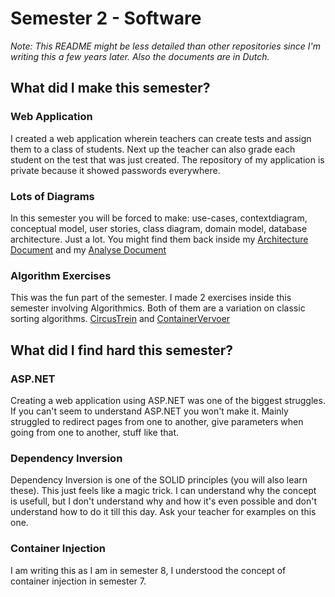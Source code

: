 # Semester 2 - Software
*Note: This README might be less detailed than other repositories since I'm writing this a few years later. Also the documents are in Dutch.*

## What did I make this semester? 

### Web Application
I created a web application wherein teachers can create tests and assign them to a class of students. Next up the teacher can also grade each student on the test that was just created. The repository of my application is private because it showed passwords everywhere.

### Lots of Diagrams
In this semester you will be forced to make: use-cases, contextdiagram, conceptual model, user stories, class diagram, domain model, database architecture. Just a lot. You might find them back inside my [Architecture Document](https://github.com/School-Semester-Summaries/software-semester-2/blob/main/documents/Architectuurdocument%20-%20Kaan%20Gogcay.docx) and my [Analyse Document](https://github.com/School-Semester-Summaries/software-semester-2/blob/main/documents/Analysedocument%20-%20Kaan%20Gogcay.docx)

### Algorithm Exercises
This was the fun part of the semester. I made 2 exercises inside this semester involving Algorithmics. Both of them are a variation on classic sorting algorithms. [CircusTrein](https://github.com/School-Semester-Summaries/software-semester-2/tree/main/semester-2-repository/CircusTrein) and [ContainerVervoer](https://github.com/School-Semester-Summaries/software-semester-2/tree/main/semester-2-repository/ContainerVervoer)

## What did I find hard this semester?

### ASP.NET
Creating a web application using ASP.NET was one of the biggest struggles. If you can't seem to understand ASP.NET you won't make it. Mainly struggled to redirect pages from one to another, give parameters when going from one to another, stuff like that.

### Dependency Inversion
Dependency Inversion is one of the SOLID principles (you will also learn these). This just feels like a magic trick. I can understand why the concept is usefull, but I don't understand why and how it's even possible and don't understand how to do it till this day. Ask your teacher for examples on this one.

### Container Injection
I am writing this as I am in semester 8, I understood the concept of container injection in semester 7.

